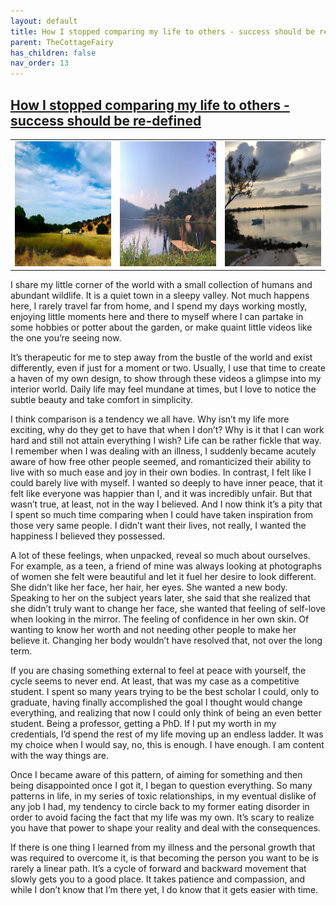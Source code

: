 ```yaml
---
layout: default
title: How I stopped comparing my life to others - success should be re-defined
parent: TheCottageFairy
has_children: false
nav_order: 13
---
```


## [How I stopped comparing my life to others - success should be re-defined](https://www.youtube.com/watch?v=UcIIgwiLdmw)

<div>
<table align="center">
	<tr>
		<td align="center">
			<img src="../../assets/cottage_fairy_ai_generated_photos/How_I_stopped_comparing_my_life_to_others_-_success_should_be_re-defined-[UcIIgwiLdmw]/generated_00.png" height="200" width="200"/>
		</td>
		<td align="center">
			<img src="../../assets/cottage_fairy_ai_generated_photos/How_I_stopped_comparing_my_life_to_others_-_success_should_be_re-defined-[UcIIgwiLdmw]/generated_01.png" height="200" width="200"/>
		</td>
		<td align="center">
			<img src="../../assets/cottage_fairy_ai_generated_photos/How_I_stopped_comparing_my_life_to_others_-_success_should_be_re-defined-[UcIIgwiLdmw]/generated_02.png" height="200" width="200"/>
		</td>
	</tr>
</table>
</div>

I share my little corner of the world with a small collection of humans and abundant wildlife. It is a quiet town in a sleepy valley. Not much happens here, I rarely travel far from home, and I spend my days working mostly, enjoying little moments here and there to myself where I can partake in some hobbies or potter about the garden, or make quaint little videos like the one you’re seeing now.

It’s therapeutic for me to step away from the bustle of the world and exist differently, even if just for a moment or two. Usually, I use that time to create a haven of my own design, to show through these videos a glimpse into my interior world. Daily life may feel mundane at times, but I love to notice the subtle beauty and take comfort in simplicity.

I think comparison is a tendency we all have. Why isn’t my life more exciting, why do they get to have that when I don’t? Why is it that I can work hard and still not attain everything I wish? Life can be rather fickle that way. I remember when I was dealing with an illness, I suddenly became acutely aware of how free other people seemed, and romanticized their ability to live with so much ease and joy in their own bodies. In contrast, I felt like I could barely live with myself. I wanted so deeply to have inner peace, that it felt like everyone was happier than I, and it was incredibly unfair. But that wasn’t true, at least, not in the way I believed. And I now think it’s a pity that I spent so much time comparing when I could have taken inspiration from those very same people. I didn’t want their lives, not really, I wanted the happiness I believed they possessed.

A lot of these feelings, when unpacked, reveal so much about ourselves. For example, as a teen, a friend of mine was always looking at photographs of women she felt were beautiful and let it fuel her desire to look different. She didn’t like her face, her hair, her eyes. She wanted a new body. Speaking to her on the subject years later, she said that she realized that she didn’t truly want to change her face, she wanted that feeling of self-love when looking in the mirror. The feeling of confidence in her own skin. Of wanting to know her worth and not needing other people to make her believe it. Changing her body wouldn’t have resolved that, not over the long term.

If you are chasing something external to feel at peace with yourself, the cycle seems to never end. At least, that was my case as a competitive student. I spent so many years trying to be the best scholar I could, only to graduate, having finally accomplished the goal I thought would change everything, and realizing that now I could only think of being an even better student. Being a professor, getting a PhD. If I put my worth in my credentials, I’d spend the rest of my life moving up an endless ladder. It was my choice when I would say, no, this is enough. I have enough. I am content with the way things are.

Once I became aware of this pattern, of aiming for something and then being disappointed once I got it, I began to question everything. So many patterns in life, in my series of toxic relationships, in my eventual dislike of any job I had, my tendency to circle back to my former eating disorder in order to avoid facing the fact that my life was my own. It’s scary to realize you have that power to shape your reality and deal with the consequences.

If there is one thing I learned from my illness and the personal growth that was required to overcome it, is that becoming the person you want to be is rarely a linear path. It’s a cycle of forward and backward movement that slowly gets you to a good place. It takes patience and compassion, and while I don’t know that I’m there yet, I do know that it gets easier with time.